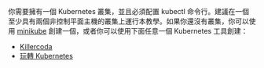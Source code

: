 你需要擁有一個 Kubernetes 叢集，並且必須配置 kubectl 命令行。建議在一個至少具有兩個非控制平面主機的叢集上運行本教學。如果你還沒有叢集，你可以使用 [minikube](https://minikube.sigs.k8s.io/docs/tutorials/multi_node/) 創建一個，或者你可以使用下面任意一個 Kubernetes 工具創建：

- [Killercoda](https://killercoda.com/playgrounds/scenario/kubernetes)
- [玩轉 Kubernetes](http://labs.play-with-k8s.com/)
